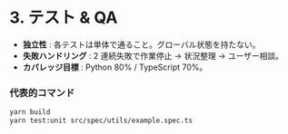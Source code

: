 # 3. テスト & QA

- **独立性** : 各テストは単体で通ること。グローバル状態を持たない。
- **失敗ハンドリング** : 2 連続失敗で作業停止 → 状況整理 → ユーザー相談。
- **カバレッジ目標** : Python 80% / TypeScript 70%。

### 代表的コマンド
```bash
yarn build
yarn test:unit src/spec/utils/example.spec.ts
```

